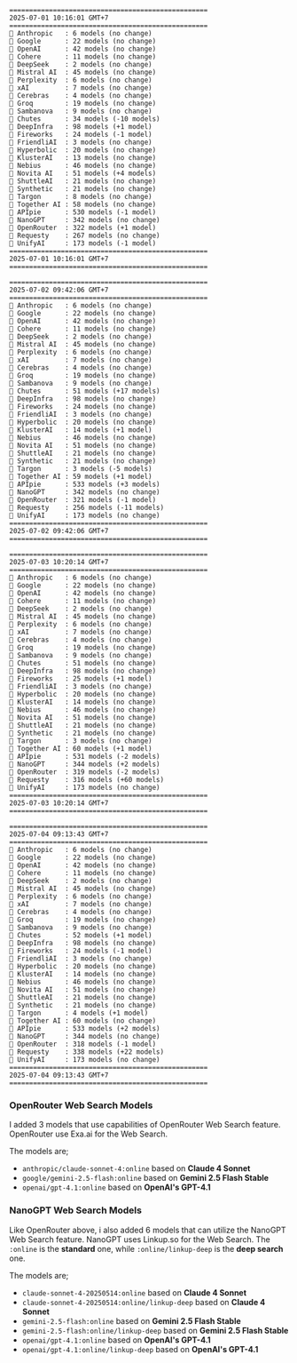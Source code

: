 ```plaintext
==================================================
2025-07-01 10:16:01 GMT+7
==================================================
🤖 Anthropic   : 6 models (no change)
🤖 Google      : 22 models (no change)
🤖 OpenAI      : 42 models (no change)
🤖 Cohere      : 11 models (no change)
🤖 DeepSeek    : 2 models (no change)
🤖 Mistral AI  : 45 models (no change)
🤖 Perplexity  : 6 models (no change)
🤖 xAI         : 7 models (no change)
🤖 Cerebras    : 4 models (no change)
🤖 Groq        : 19 models (no change)
🤖 Sambanova   : 9 models (no change)
🤖 Chutes      : 34 models (-10 models)
🤖 DeepInfra   : 98 models (+1 model)
🤖 Fireworks   : 24 models (-1 model)
🤖 FriendliAI  : 3 models (no change)
🤖 Hyperbolic  : 20 models (no change)
🤖 KlusterAI   : 13 models (no change)
🤖 Nebius      : 46 models (no change)
🤖 Novita AI   : 51 models (+4 models)
🤖 ShuttleAI   : 21 models (no change)
🤖 Synthetic   : 21 models (no change)
🤖 Targon      : 8 models (no change)
🤖 Together AI : 58 models (no change)
🤖 APIpie      : 530 models (-1 model)
🤖 NanoGPT     : 342 models (no change)
🤖 OpenRouter  : 322 models (+1 model)
🤖 Requesty    : 267 models (no change)
🤖 UnifyAI     : 173 models (-1 model)
==================================================
2025-07-01 10:16:01 GMT+7
==================================================

==================================================
2025-07-02 09:42:06 GMT+7
==================================================
🤖 Anthropic   : 6 models (no change)
🤖 Google      : 22 models (no change)
🤖 OpenAI      : 42 models (no change)
🤖 Cohere      : 11 models (no change)
🤖 DeepSeek    : 2 models (no change)
🤖 Mistral AI  : 45 models (no change)
🤖 Perplexity  : 6 models (no change)
🤖 xAI         : 7 models (no change)
🤖 Cerebras    : 4 models (no change)
🤖 Groq        : 19 models (no change)
🤖 Sambanova   : 9 models (no change)
🤖 Chutes      : 51 models (+17 models)
🤖 DeepInfra   : 98 models (no change)
🤖 Fireworks   : 24 models (no change)
🤖 FriendliAI  : 3 models (no change)
🤖 Hyperbolic  : 20 models (no change)
🤖 KlusterAI   : 14 models (+1 model)
🤖 Nebius      : 46 models (no change)
🤖 Novita AI   : 51 models (no change)
🤖 ShuttleAI   : 21 models (no change)
🤖 Synthetic   : 21 models (no change)
🤖 Targon      : 3 models (-5 models)
🤖 Together AI : 59 models (+1 model)
🤖 APIpie      : 533 models (+3 models)
🤖 NanoGPT     : 342 models (no change)
🤖 OpenRouter  : 321 models (-1 model)
🤖 Requesty    : 256 models (-11 models)
🤖 UnifyAI     : 173 models (no change)
==================================================
2025-07-02 09:42:06 GMT+7
==================================================

==================================================
2025-07-03 10:20:14 GMT+7
==================================================
🤖 Anthropic   : 6 models (no change)
🤖 Google      : 22 models (no change)
🤖 OpenAI      : 42 models (no change)
🤖 Cohere      : 11 models (no change)
🤖 DeepSeek    : 2 models (no change)
🤖 Mistral AI  : 45 models (no change)
🤖 Perplexity  : 6 models (no change)
🤖 xAI         : 7 models (no change)
🤖 Cerebras    : 4 models (no change)
🤖 Groq        : 19 models (no change)
🤖 Sambanova   : 9 models (no change)
🤖 Chutes      : 51 models (no change)
🤖 DeepInfra   : 98 models (no change)
🤖 Fireworks   : 25 models (+1 model)
🤖 FriendliAI  : 3 models (no change)
🤖 Hyperbolic  : 20 models (no change)
🤖 KlusterAI   : 14 models (no change)
🤖 Nebius      : 46 models (no change)
🤖 Novita AI   : 51 models (no change)
🤖 ShuttleAI   : 21 models (no change)
🤖 Synthetic   : 21 models (no change)
🤖 Targon      : 3 models (no change)
🤖 Together AI : 60 models (+1 model)
🤖 APIpie      : 531 models (-2 models)
🤖 NanoGPT     : 344 models (+2 models)
🤖 OpenRouter  : 319 models (-2 models)
🤖 Requesty    : 316 models (+60 models)
🤖 UnifyAI     : 173 models (no change)
==================================================
2025-07-03 10:20:14 GMT+7
==================================================

==================================================
2025-07-04 09:13:43 GMT+7
==================================================
🤖 Anthropic   : 6 models (no change)
🤖 Google      : 22 models (no change)
🤖 OpenAI      : 42 models (no change)
🤖 Cohere      : 11 models (no change)
🤖 DeepSeek    : 2 models (no change)
🤖 Mistral AI  : 45 models (no change)
🤖 Perplexity  : 6 models (no change)
🤖 xAI         : 7 models (no change)
🤖 Cerebras    : 4 models (no change)
🤖 Groq        : 19 models (no change)
🤖 Sambanova   : 9 models (no change)
🤖 Chutes      : 52 models (+1 model)
🤖 DeepInfra   : 98 models (no change)
🤖 Fireworks   : 24 models (-1 model)
🤖 FriendliAI  : 3 models (no change)
🤖 Hyperbolic  : 20 models (no change)
🤖 KlusterAI   : 14 models (no change)
🤖 Nebius      : 46 models (no change)
🤖 Novita AI   : 51 models (no change)
🤖 ShuttleAI   : 21 models (no change)
🤖 Synthetic   : 21 models (no change)
🤖 Targon      : 4 models (+1 model)
🤖 Together AI : 60 models (no change)
🤖 APIpie      : 533 models (+2 models)
🤖 NanoGPT     : 344 models (no change)
🤖 OpenRouter  : 318 models (-1 model)
🤖 Requesty    : 338 models (+22 models)
🤖 UnifyAI     : 173 models (no change)
==================================================
2025-07-04 09:13:43 GMT+7
==================================================
```

### OpenRouter Web Search Models
I added 3 models that use capabilities of OpenRouter Web Search feature. OpenRouter use Exa.ai for the Web Search.

The models are;
- `anthropic/claude-sonnet-4:online` based on **Claude 4 Sonnet**
- `google/gemini-2.5-flash:online` based on **Gemini 2.5 Flash Stable**
- `openai/gpt-4.1:online` based on **OpenAI's GPT-4.1**

### NanoGPT Web Search Models 
Like OpenRouter above, i also added 6 models that can utilize the NanoGPT Web Search feature. NanoGPT uses Linkup.so for the Web Search. The `:online` is the **standard** one, while `:online/linkup-deep` is the **deep search** one.

The models are;
- `claude-sonnet-4-20250514:online` based on **Claude 4 Sonnet**
- `claude-sonnet-4-20250514:online/linkup-deep` based on **Claude 4 Sonnet**
- `gemini-2.5-flash:online` based on **Gemini 2.5 Flash Stable**
- `gemini-2.5-flash:online/linkup-deep` based on **Gemini 2.5 Flash Stable**
- `openai/gpt-4.1:online` based on **OpenAI's GPT-4.1**
- `openai/gpt-4.1:online/linkup-deep` based on **OpenAI's GPT-4.1**